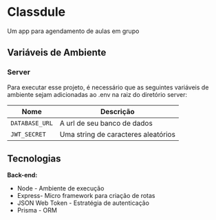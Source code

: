 # Classdule

Um app para agendamento de aulas em grupo

## Variáveis de Ambiente

### Server
Para executar esse projeto, é necessário que as seguintes variáveis de ambiente sejam adicionadas ao .env na raiz do diretório server:

Nome | Descrição
-- | --
`DATABASE_URL` | A url de seu banco de dados
`JWT_SECRET` | Uma string de caracteres aleatórios


## Tecnologias

**Back-end:** 
* Node - Ambiente de execução
* Express- Micro framework para criação de rotas
* JSON Web Token - Estratégia de autenticação
* Prisma - ORM
